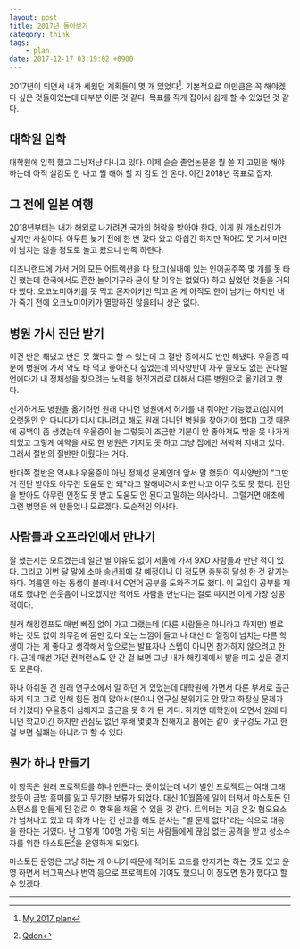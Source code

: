 ```yaml
---
layout: post
title: 2017년 돌아보기
category: think
tags:
    - plan
date: 2017-12-17 03:19:02 +0900
---
```



2017년이 되면서 내가 세웠던 계획들이 몇 개 있었다[^1]. 기본적으로 이만큼은 꼭 해야겠다 싶은 것들이었는데 대부분 이룬 것 같다. 목표를 작게 잡아서 쉽게 할 수 있었던 것 같다.


## 대학원 입학

대학원에 입학 했고 그냥저냥 다니고 있다. 이제 슬슬 졸업논문을 뭘 쓸 지 고민을 해야 하는데 아직 실감도 안 나고 뭘 해야 할 지 감도 안 온다. 이건 2018년 목표로 잡자.


## 그 전에 일본 여행

2018년부터는 내가 해외로 나가려면 국가의 허락을 받아야 한다. 이게 뭔 개소리인가 싶지만 사실이다. 아무튼 늦기 전에 한 번 갔다 왔고 아쉽긴 하지만 적어도 못 가서 미련이 남지는 않을 정도로 놀고 왔으니 만족 하련다.

디즈니랜드에 가서 거의 모든 어트랙션을 다 탔고(실내에 있는 인어공주쪽 몇 개를 못 타긴 했는데 한국에서도 흔한 놀이기구라 굳이 탈 이유는 없었다) 하고 싶었던 것들을 거의 다 했다. 오코노미야키를 못 먹고 몬자야키만 먹고 온 게 아직도 한이 남기는 하지만 내가 죽기 전에 오코노미야키가 멸망하진 않을테니 상관 없다.


## 병원 가서 진단 받기

이건 반은 해냈고 반은 못 했다고 할 수 있는데 그 절반 중에서도 반만 해냈다.
우울증 때문에 병원에 가서 약도 타 먹고 좋아진다 싶었는데 의사양반이 자꾸 쓸모도 없는 꼰대발언에다가 내 정체성을 찾으려는 노력을 헛짓거리로 대해서 다른 병원으로 옮기려고 했다.

신기하게도 병원을 옮기려면 원래 다니던 병원에서 허가를 내 줘야만 가능했고(심지어 오랫동안 안 다니다가 다시 다니려고 해도 원래 다니던 병원을 찾아가야 했다) 그것 때문에 공백이 좀 생겼는데 우울증이 늘 그렇듯이 조금만 기분이 안 좋아져도 밖을 못 나가게 되었고 그렇게 예약을 새로 한 병원은 가지도 못 하고 그냥 집에만 쳐박혀 지내고 있다. 그래서 절반의 절반만 이뤘다는 거다.

반대쪽 절반은 역시나 우울증이 아닌 정체성 문제인데 앞서 말 했듯이 의사양반이 "그딴 거 진단 받아도 아무런 도움도 안 돼"라고 말해버려서 화만 나고 아무 것도 못 했다. 진단을 받아도 아무런 인정도 못 받고 도움도 안 된다고 말하는 의사라니.. 그럴거면 애초에 그런 병명은 왜 만들었나 모르겠다. 모순적인 의사다.


## 사람들과 오프라인에서 만나기

잘 했는지는 모르겠는데 일단 별 이유도 없이 서울에 가서 9XD 사람들과 만난 적이 있다. 그리고 이번 달 말에 소마 송년회에 갈 예정이니 이 정도면 충분히 달성 한 것 같기는 하다. 여름엔 아는 동생이 불러내서 C언어 공부를 도와주기도 했다. 이 모임이 공부를 제대로 했냐면 쓴웃음이 나오겠지만 적어도 사람을 만난다는 걸로 따지면 이게 가장 성공적이다.

원래 해킹캠프도 매번 빠짐 없이 가고 그랬는데 (다른 사람들은 아니라고 하지만) 별로 하는 것도 없이 의무감에 몸만 갔다 오는 느낌이 들고 나 대신 더 열정이 넘치는 다른 학생이 가는 게 좋다고 생각해서 앞으로는 발표자나 스텝이 아니면 참가하지 않으려고 한다. 근데 매번 가던 컨퍼런스도 안 간 걸 보면 그냥 내가 해킹계에서 발을 떼고 싶은 걸지도 모른다.

하나 아쉬운 건 원래 연구소에서 일 하던 게 있었는데 대학원에 가면서 다른 부서로 출근하게 되고 그로 인해 힘든 점이 많아서(분야나 연구실 분위기도 안 맞고 화장실 문제가 더 커졌다) 우울증이 심해지고 출근을 못 하게 된 거다. 하지만 대학원에 오면서 원래 다니던 학교이긴 하지만 관심도 없던 후배 몇몇과 친해지고 봄에는 같이 꽃구겅도 가고 한 걸 보면 실패는 아니라고 할 수 있다.


## 뭔가 하나 만들기

이 항목은 원래 프로젝트를 하나 만든다는 뜻이었는데 내가 벌인 프로젝트는 여태 그래왔듯이 금방 흥미를 잃고 무기한 보류가 되었다. 대신 10월쯤에 일이 터져서 마스토돈 인스턴스를 만들게 된 걸로 이 항목을 채울 수 있을 것 같다. 트위터는 지금 온갖 혐오요소가 넘쳐나고 있고 더 화가 나는 건 신고를 해도 본사는 "별 문제 없다"라는 식으로 대응을 한다는 거였다. 난 그렇게 100명 가량 되는 사람들에게 끊임 없는 공격을 받고 성소수자를 위한 마스토돈[^2]을 운영하게 되었다.

마스토돈 운영은 그냥 하는 게 아니기 때문에 적어도 코드를 만지기는 하는 것도 있고 운영 하면서 버그픽스나 번역 등으로 프로젝트에 기여도 했으니 이 정도면 뭔가 했다고 할 수 있겠다.


----


[^1]: [My 2017 plan](/2017/01/02/plan/)
[^2]: [Qdon](https://qdon.space/)
